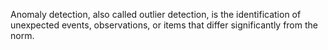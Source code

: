 Anomaly detection, also called outlier detection, is the identification of unexpected events, observations, or items that differ significantly from the norm.
